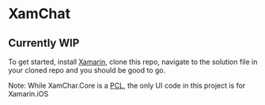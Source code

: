# XamChat
## Currently WIP

To get started, install [Xamarin](http://xamarin.com), clone this repo,
navigate to the solution file in your cloned repo and you should be good
to go. 

Note: While XamChar.Core is a [PCL](https://developer.xamarin.com/guides/cross-platform/application_fundamentals/pcl/introduction_to_portable_class_libraries/), the only UI code in this project is for Xamarin.iOS
